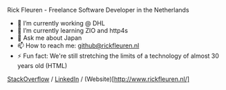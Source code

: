 Rick Fleuren - Freelance Software Developer in the Netherlands

- 🔭 I’m currently working @ DHL
- 🌱 I’m currently learning ZIO and http4s
- 💬 Ask me about Japan
- 📫 How to reach me: github@rickfleuren.nl
- ⚡ Fun fact: We're still stretching the limits of a technology of almost 30 years old (HTML)

[StackOverflow](https://stackoverflow.com/users/900/arcturus) / [LinkedIn](https://www.linkedin.com/in/rickfleuren/) / (Website)[http://www.rickfleuren.nl/]
